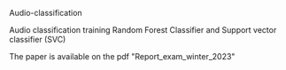 Audio-classification

Audio classification training Random Forest Classifier and Support vector classifier (SVC)

The paper is available on the pdf "Report_exam_winter_2023"
